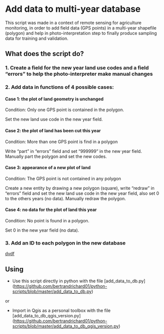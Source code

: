 # Add data to multi-year database

This script was made in a context of remote sensing for agriculture monitoring, in order to add field data (GPS points) in a multi-year shapefile (polygon) and help in photo-interpretation step to finally produce sampling data for training and validation.

## What does the script do?

### 1. Create a field for the new year land use codes and a field “errors” to help the photo-interpreter make manual changes

### 2. Add data in functions of 4 possible cases:

#### Case 1: the plot of land geometry is unchanged
Condition: Only one GPS point is contained in the polygon.

Set the new land use code in the new year field.

#### Case 2: the plot of land has been cut this year
Condition: More than one GPS point is find in a polygon

Write “part” in “errors” field and set “999999” in the new year field. Manually part the polygon and set the new codes.

#### Case 3: appearance of a new plot of land
Condition: The GPS point is not contained in any polygon

Create a new entity by drawing a new polygon (square), write “redraw” in “errors” field and set the new land use code in the new year field, also set 0 to the others years (no data). Manually redraw the polygon.

#### Case 4: no data for the plot of land this year
Condition: No point is found in a polygon.

Set 0 in the new year field (no data).

### 3. Add an ID to each polygon in the new database
[dvdf](https://github.com/bertrandrichard01/python-scripts/blob/master/add_data_to_db.py)
## Using
- Use this script directly in python with the file [add_data_to_db.py] (https://github.com/bertrandrichard01/python-scripts/blob/master/add_data_to_db.py)

or

- Import in Qgis as a personal toolbox with the file [add_data_to_db_qgis_version.py] (https://github.com/bertrandrichard01/python-scripts/blob/master/add_data_to_db_qgis_version.py)
